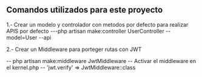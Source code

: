## Comandos utilizados para este proyecto

1.- Crear un modelo y controlador con metodos por defecto para realizar APIS por defecto
---php artisan make:controller UserController --model=User --api

2.- Crear un Middleware para porteger rutas con JWT

-- php artisan make:middleware JwtMiddleware
-- Activar el middleware en el kernel.php
-- 'jwt.verify' => JwtMiddleware::class
